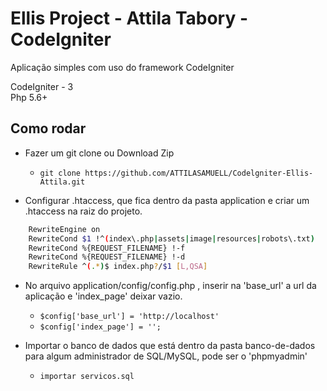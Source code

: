 # Ellis Project - Attila Tabory - CodeIgniter 

Aplicação simples com uso do framework  CodeIgniter 

CodeIgniter - 3 <br>
Php 5.6+ 

## Como rodar
- Fazer um git clone ou Download Zip
  - `git clone https://github.com/ATTILASAMUELL/Codelgniter-Ellis-Attila.git`

- Configurar .htaccess, que fica dentro da pasta application e criar um .htaccess na raiz do projeto.

```bash
    RewriteEngine on
    RewriteCond $1 !^(index\.php|assets|image|resources|robots\.txt)
    RewriteCond %{REQUEST_FILENAME} !-f
    RewriteCond %{REQUEST_FILENAME} !-d
    RewriteRule ^(.*)$ index.php?/$1 [L,QSA]
```

- No arquivo application/config/config.php , inserir na 'base_url' a url da aplicação e 'index_page' deixar vazio.
  - `$config['base_url'] = 'http://localhost'`
  - `$config['index_page'] = '';`

- Importar o banco de dados que está dentro da pasta banco-de-dados para algum administrador de SQL/MySQL, pode ser o 'phpmyadmin'
  - `importar servicos.sql`


